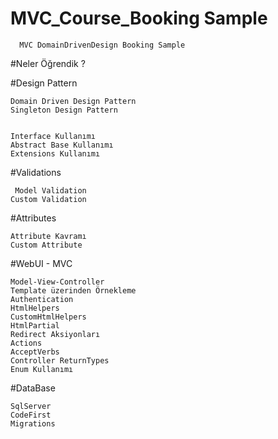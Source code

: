 # MVC_Course_Booking Sample
      
      MVC DomainDrivenDesign Booking Sample

#Neler Öğrendik ?

#Design Pattern 
    
    Domain Driven Design Pattern
    Singleton Design Pattern
    

    Interface Kullanımı
    Abstract Base Kullanımı
    Extensions Kullanımı


#Validations
    
     Model Validation
    Custom Validation
    
#Attributes

    Attribute Kavramı
    Custom Attribute

#WebUI - MVC 
    
    Model-View-Controller
    Template üzerinden Örnekleme
    Authentication
    HtmlHelpers
    CustomHtmlHelpers
    HtmlPartial
    Redirect Aksiyonları
    Actions
    AcceptVerbs
    Controller ReturnTypes
    Enum Kullanımı
    
    
#DataBase

    SqlServer
    CodeFirst
    Migrations
    




